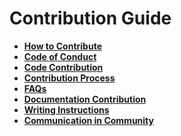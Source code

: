 # Contribution Guide<a name="EN-US_TOPIC_0000001053389134"></a>

-   **[How to Contribute](how-to-contribute.md)**
-   **[Code of Conduct](code-of-conduct.md)**
-   **[Code Contribution](code-contribution.md)**
-   **[Contribution Process](contribution-process.md)**
-   **[FAQs](FAQ.md)**
-   **[Documentation Contribution](documentation-contribution.md)**
-   **[Writing Instructions](writing-instructions.md)**
-   **[Communication in Community](communication-in-community.md)**
